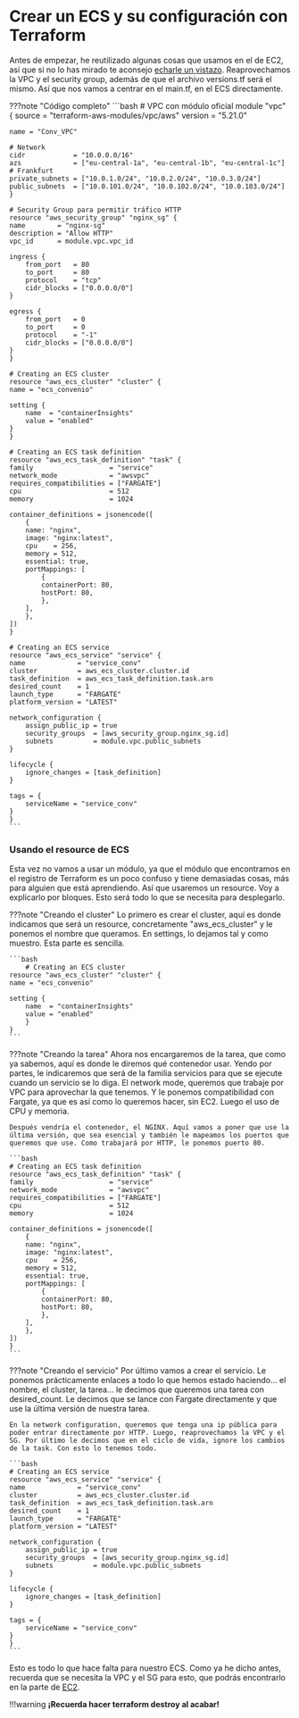 # Crear un ECS y su configuración con Terraform
Antes de empezar, he reutilizado algunas cosas que usamos en el de EC2, así que si no lo has mirado te aconsejo [echarle un vistazo](TerraEC2.md). Reaprovechamos la VPC y el security group, además de que el archivo versions.tf será el mismo. Así que nos vamos a centrar en el main.tf, en el ECS directamente.

???note "Código completo"
    ```bash
    # VPC con módulo oficial
    module "vpc" {
    source  = "terraform-aws-modules/vpc/aws"
    version = "5.21.0"

    name = "Conv_VPC"

    # Network
    cidr            = "10.0.0.0/16"
    azs             = ["eu-central-1a", "eu-central-1b", "eu-central-1c"] # Frankfurt
    private_subnets = ["10.0.1.0/24", "10.0.2.0/24", "10.0.3.0/24"]
    public_subnets  = ["10.0.101.0/24", "10.0.102.0/24", "10.0.103.0/24"]
    }

    # Security Group para permitir tráfico HTTP
    resource "aws_security_group" "nginx_sg" {
    name        = "nginx-sg"
    description = "Allow HTTP"
    vpc_id      = module.vpc.vpc_id

    ingress {
        from_port   = 80
        to_port     = 80
        protocol    = "tcp"
        cidr_blocks = ["0.0.0.0/0"]
    }

    egress {
        from_port   = 0
        to_port     = 0
        protocol    = "-1"
        cidr_blocks = ["0.0.0.0/0"]
    }
    }

    # Creating an ECS cluster
    resource "aws_ecs_cluster" "cluster" {
    name = "ecs_convenio"

    setting {
        name  = "containerInsights"
        value = "enabled"
    }
    }

    # Creating an ECS task definition
    resource "aws_ecs_task_definition" "task" {
    family                   = "service"
    network_mode             = "awsvpc"
    requires_compatibilities = ["FARGATE"]
    cpu                      = 512
    memory                   = 1024

    container_definitions = jsonencode([
        {
        name: "nginx",
        image: "nginx:latest",
        cpu    = 256,
        memory = 512,
        essential: true,
        portMappings: [
            {
            containerPort: 80,
            hostPort: 80,
            },
        ],
        },
    ])
    }

    # Creating an ECS service
    resource "aws_ecs_service" "service" {
    name             = "service_conv"
    cluster          = aws_ecs_cluster.cluster.id
    task_definition  = aws_ecs_task_definition.task.arn
    desired_count    = 1
    launch_type      = "FARGATE"
    platform_version = "LATEST"

    network_configuration {
        assign_public_ip = true
        security_groups  = [aws_security_group.nginx_sg.id]
        subnets          = module.vpc.public_subnets
    }

    lifecycle {
        ignore_changes = [task_definition]
    }

    tags = {
        serviceName = "service_conv"
    }
    }
    ```

### Usando el resource de ECS
Esta vez no vamos a usar un módulo, ya que el módulo que encontramos en el registro de Terraform es un poco confuso y tiene demasiadas cosas, más para alguien que está aprendiendo. Así que usaremos un resource. Voy a explicarlo por bloques. Esto será todo lo que se necesita para desplegarlo.

???note "Creando el cluster"
    Lo primero es crear el cluster, aquí es donde indicamos que será un resource, concretamente "aws_ecs_cluster" y le ponemos el nombre que queramos. En settings, lo dejamos tal y como muestro. Esta parte es sencilla.

    ```bash
        # Creating an ECS cluster
    resource "aws_ecs_cluster" "cluster" {
    name = "ecs_convenio"

    setting {
        name  = "containerInsights"
        value = "enabled"
        }
    }
    ```

???note "Creando la tarea"
    Ahora nos encargaremos de la tarea, que como ya sabemos, aquí es donde le diremos qué contenedor usar. Yendo por partes, le indicaremos que será de la familia servicios para que se ejecute cuando un servicio se lo diga. El network mode, queremos que trabaje por VPC para aprovechar la que tenemos. Y le ponemos compatibilidad con Fargate, ya que es así como lo queremos hacer, sin EC2. Luego el uso de CPU y memoria.

    Después vendría el contenedor, el NGINX. Aquí vamos a poner que use la última versión, que sea esencial y también le mapeamos los puertos que queremos que use. Como trabajará por HTTP, le ponemos puerto 80.

    ```bash
    # Creating an ECS task definition
    resource "aws_ecs_task_definition" "task" {
    family                   = "service"
    network_mode             = "awsvpc"
    requires_compatibilities = ["FARGATE"]
    cpu                      = 512
    memory                   = 1024

    container_definitions = jsonencode([
        {
        name: "nginx",
        image: "nginx:latest",
        cpu    = 256,
        memory = 512,
        essential: true,
        portMappings: [
            {
            containerPort: 80,
            hostPort: 80,
            },
        ],
        },
    ])
    }
    ```

???note "Creando el servicio"
    Por último vamos a crear el servicio. Le ponemos prácticamente enlaces a todo lo que hemos estado haciendo... el nombre, el cluster, la tarea... le decimos que queremos una tarea con desired_count. Le decimos que se lance con Fargate directamente y que use la última versión de nuestra tarea. 

    En la network configuration, queremos que tenga una ip pública para poder entrar directamente por HTTP. Luego, reaprovechamos la VPC y el SG. Por último le decimos que en el ciclo de vida, ignore los cambios de la task. Con esto lo tenemos todo.

    ```bash
    # Creating an ECS service
    resource "aws_ecs_service" "service" {
    name             = "service_conv"
    cluster          = aws_ecs_cluster.cluster.id
    task_definition  = aws_ecs_task_definition.task.arn
    desired_count    = 1
    launch_type      = "FARGATE"
    platform_version = "LATEST"

    network_configuration {
        assign_public_ip = true
        security_groups  = [aws_security_group.nginx_sg.id]
        subnets          = module.vpc.public_subnets
    }

    lifecycle {
        ignore_changes = [task_definition]
    }

    tags = {
        serviceName = "service_conv"
    }
    }
    ```

Esto es todo lo que hace falta para nuestro ECS. Como ya he dicho antes, recuerda que se necesita la VPC y el SG para esto, que podrás encontrarlo en la parte de [EC2](TerraEC2.md).

!!!warning
    **¡Recuerda hacer terraform destroy al acabar!**